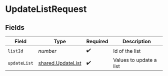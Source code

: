 # UpdateListRequest


## Fields

| Field                                                  | Type                                                   | Required                                               | Description                                            |
| ------------------------------------------------------ | ------------------------------------------------------ | ------------------------------------------------------ | ------------------------------------------------------ |
| `listId`                                               | *number*                                               | :heavy_check_mark:                                     | Id of the list                                         |
| `updateList`                                           | [shared.UpdateList](../../models/shared/updatelist.md) | :heavy_check_mark:                                     | Values to update a list                                |